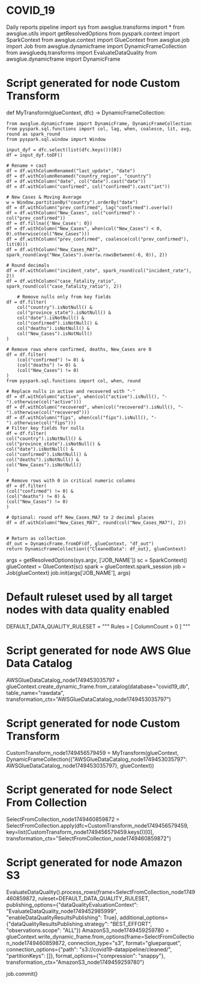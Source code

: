 # COVID_19
Daily reports pipeline
import sys
from awsglue.transforms import *
from awsglue.utils import getResolvedOptions
from pyspark.context import SparkContext
from awsglue.context import GlueContext
from awsglue.job import Job
from awsglue.dynamicframe import DynamicFrameCollection
from awsgluedq.transforms import EvaluateDataQuality
from awsglue.dynamicframe import DynamicFrame

# Script generated for node Custom Transform
def MyTransform(glueContext, dfc) -> DynamicFrameCollection:
     
    from awsglue.dynamicframe import DynamicFrame, DynamicFrameCollection
    from pyspark.sql.functions import col, lag, when, coalesce, lit, avg, round as spark_round
    from pyspark.sql.window import Window

    input_dyf = dfc.select(list(dfc.keys())[0])
    df = input_dyf.toDF()

    # Rename + cast
    df = df.withColumnRenamed("last_update", "date")
    df = df.withColumnRenamed("country_region", "country")
    df = df.withColumn("date", col("date").cast("date"))
    df = df.withColumn("confirmed", col("confirmed").cast("int"))

    # New Cases & Moving Average
    w = Window.partitionBy("country").orderBy("date")
    df = df.withColumn("prev_confirmed", lag("confirmed").over(w))
    df = df.withColumn("New_Cases", col("confirmed") - col("prev_confirmed"))
    df = df.fillna({'New_Cases': 0})
    df = df.withColumn("New_Cases", when(col("New_Cases") < 0, 0).otherwise(col("New_Cases")))
    df = df.withColumn("prev_confirmed", coalesce(col("prev_confirmed"), lit(0)))
    df = df.withColumn("New_Cases_MA7", spark_round(avg("New_Cases").over(w.rowsBetween(-6, 0)), 2))

    # Round decimals
    df = df.withColumn("incident_rate", spark_round(col("incident_rate"), 2))
    df = df.withColumn("case_fatality_ratio", spark_round(col("case_fatality_ratio"), 2))

        # Remove nulls only from key fields
    df = df.filter(
        col("country").isNotNull() &
        col("province_state").isNotNull() &
        col("date").isNotNull() &
        col("confirmed").isNotNull() &
        col("deaths").isNotNull() &
        col("New_Cases").isNotNull()
    )

    # Remove rows where confirmed, deaths, New_Cases are 0
    df = df.filter(
        (col("confirmed") != 0) &
        (col("deaths") != 0) &
        (col("New_Cases") != 0)
    )
    from pyspark.sql.functions import col, when, round

    # Replace nulls in active and recovered with "-"
    df = df.withColumn("active", when(col("active").isNull(), "-").otherwise(col("active")))
    df = df.withColumn("recovered", when(col("recovered").isNull(), "-").otherwise(col("recovered")))
    df = df.withColumn("fips", when(col("fips").isNull(), "-").otherwise(col("fips")))
    # Filter key fields for nulls
    df = df.filter(
    col("country").isNotNull() &
    col("province_state").isNotNull() &
    col("date").isNotNull() &
    col("confirmed").isNotNull() &
    col("deaths").isNotNull() &
    col("New_Cases").isNotNull()
    )

    # Remove rows with 0 in critical numeric columns
    df = df.filter(
    (col("confirmed") != 0) &
    (col("deaths") != 0) &
    (col("New_Cases") != 0)
    )

    # Optional: round off New_Cases_MA7 to 2 decimal places
    df = df.withColumn("New_Cases_MA7", round(col("New_Cases_MA7"), 2))


    # Return as collection
    df_out = DynamicFrame.fromDF(df, glueContext, "df_out")
    return DynamicFrameCollection({"CleanedData": df_out}, glueContext)
args = getResolvedOptions(sys.argv, ['JOB_NAME'])
sc = SparkContext()
glueContext = GlueContext(sc)
spark = glueContext.spark_session
job = Job(glueContext)
job.init(args['JOB_NAME'], args)

# Default ruleset used by all target nodes with data quality enabled
DEFAULT_DATA_QUALITY_RULESET = """
    Rules = [
        ColumnCount > 0
    ]
"""

# Script generated for node AWS Glue Data Catalog
AWSGlueDataCatalog_node1749453035797 = glueContext.create_dynamic_frame.from_catalog(database="covid19_db", table_name="rawdata", transformation_ctx="AWSGlueDataCatalog_node1749453035797")

# Script generated for node Custom Transform
CustomTransform_node1749456579459 = MyTransform(glueContext, DynamicFrameCollection({"AWSGlueDataCatalog_node1749453035797": AWSGlueDataCatalog_node1749453035797}, glueContext))

# Script generated for node Select From Collection
SelectFromCollection_node1749460859872 = SelectFromCollection.apply(dfc=CustomTransform_node1749456579459, key=list(CustomTransform_node1749456579459.keys())[0], transformation_ctx="SelectFromCollection_node1749460859872")

# Script generated for node Amazon S3
EvaluateDataQuality().process_rows(frame=SelectFromCollection_node1749460859872, ruleset=DEFAULT_DATA_QUALITY_RULESET, publishing_options={"dataQualityEvaluationContext": "EvaluateDataQuality_node1749452985999", "enableDataQualityResultsPublishing": True}, additional_options={"dataQualityResultsPublishing.strategy": "BEST_EFFORT", "observations.scope": "ALL"})
AmazonS3_node1749459259780 = glueContext.write_dynamic_frame.from_options(frame=SelectFromCollection_node1749460859872, connection_type="s3", format="glueparquet", connection_options={"path": "s3://covid19-datapipeline/cleaned/", "partitionKeys": []}, format_options={"compression": "snappy"}, transformation_ctx="AmazonS3_node1749459259780")

job.commit()
